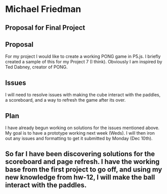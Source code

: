 # Michael Friedman
## Proposal for Final Project

Proposal
---
For my project I would like to create a working PONG game in P5.js.
I briefly created a sample of this for my Project 7 (I think).
Obviously I am inspired by Ted Dabney, creator of PONG.

Issues
---
I will need to resolve issues with making the cube interact with the paddles, a scoreboard, and a way to refresh the game after its over.

Plan
---
I have already begun working on solutions for the issues mentioned above.
My goal is to have a prototype working next week (Weds). I will then iron out any issues and formatting to get it submitted by Monday (Dec 10th).

So far I have been discovering solutions for the scoreboard and page refresh. I have the working base from the first project to go off, and using my new knowledge from hw-12, I will make the ball interact with the paddles.
---
